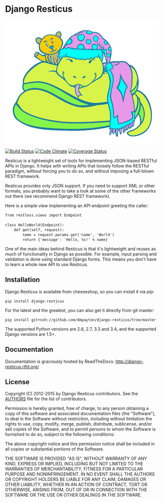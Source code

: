 # Django Resticus

![Resticus Logo](resticus_logo.svg)

[![Build Status](https://secure.travis-ci.org/dmpayton/django-resticus.png?branch=master)](http://travis-ci.org/dmpayton/django-resticus)
[![Code Climate](https://codeclimate.com/github/dmpayton/django-resticus/badges/gpa.svg)](https://codeclimate.com/github/dmpayton/django-resticus)
[![Coverage Status](https://coveralls.io/repos/dmpayton/django-resticus/badge.png)](https://coveralls.io/r/dmpayton/django-resticus)

Resticus is a lightweight set of tools for implementing JSON-based
RESTful APIs in Django. It helps with writing APIs that loosely follow
the RESTful paradigm, without forcing you to do so, and without imposing a
full-blown REST framework.

Resticus provides only JSON support. If you need to support XML or
other formats, you probably want to take a look at some of the other frameworks
out there (we recommend Django REST framework).

Here is a simple view implementing an API endpoint greeting the caller:

    from restless.views import Endpoint

    class HelloWorld(Endpoint):
        def get(self, request):
            name = request.params.get('name', 'World')
            return {'message': 'Hello, %s!' % name}

One of the main ideas behind Resticus is that it's lightweight and reuses
as much of functionality in Django as possible. For example, input parsing and
validation is done using standard Django forms. This means you don't have to
learn a whole new API to use Resticus.

## Installation

Django Resticus is available from cheeseshop, so you can install it via pip:

    pip install django-resticus

For the latest and the greatest, you can also get it directly from git master:

    pip install git+ssh://github.com/dmpayton/django-resticus/tree/master

The supported Python versions are 2.6, 2.7, 3.3 and 3.4, and the supported
Django versions are 1.5+.

## Documentation

Documentation is graciously hosted by ReadTheDocs: http://django-resticus.rtfd.org/

## License

Copyright (C) 2012-2015 by Django Resticus contributors. See the
[AUTHORS](AUTHORS.md) file for the list of contributors.

Permission is hereby granted, free of charge, to any person obtaining a copy of this software and associated documentation files (the "Software"), to deal in the Software without restriction, including without limitation the rights to use, copy, modify, merge, publish, distribute, sublicense, and/or sell copies of the Software, and to permit persons to whom the Software is furnished to do so, subject to the following conditions:

The above copyright notice and this permission notice shall be included in all copies or substantial portions of the Software.

THE SOFTWARE IS PROVIDED "AS IS", WITHOUT WARRANTY OF ANY KIND, EXPRESS OR IMPLIED, INCLUDING BUT NOT LIMITED TO THE WARRANTIES OF MERCHANTABILITY, FITNESS FOR A PARTICULAR PURPOSE AND NONINFRINGEMENT. IN NO EVENT SHALL THE AUTHORS OR COPYRIGHT HOLDERS BE LIABLE FOR ANY CLAIM, DAMAGES OR OTHER LIABILITY, WHETHER IN AN ACTION OF CONTRACT, TORT OR OTHERWISE, ARISING FROM, OUT OF OR IN CONNECTION WITH THE SOFTWARE OR THE USE OR OTHER DEALINGS IN THE SOFTWARE.

